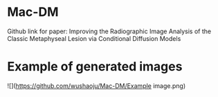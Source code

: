 # Mac-DM
Github link for paper: Improving the Radiographic Image Analysis of the Classic Metaphyseal Lesion via Conditional Diffusion Models
# Example of generated images
![](https://github.com/wushaoju/Mac-DM/Example image.png)
